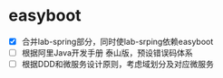 # easyboot

- [x] 合并lab-spring部分，同时使lab-srping依赖easyboot
- [ ] 根据阿里Java开发手册 泰山版，预设错误码体系
- [ ] 根据DDD和微服务设计原则，考虑域划分及对应微服务